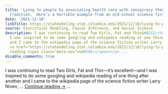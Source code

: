 ```yaml
---
title: 'Lying to people by associating health care with conspiracy theories—it’s a
  tradition.  Here’s a horrible example from an old-school science fiction writer:'
date: '2021-12-10'
linkTitle: https://statmodeling.stat.columbia.edu/2021/12/10/lying-to-people-by-associating-health-care-with-conspiracy-theories-its-a-tradition/
source: Statistical Modeling, Causal Inference, and Social Science
description: I was continuing to read Two Girls, Fat and Thin&#8212;it&#8217;s excellent&#8212;and
  I was inspired to do some googling and wikipedia reading of one thing after another
  and I came to the wikipedia page of the science fiction writer Larry Niven, &#8230;
  <a href="https://statmodeling.stat.columbia.edu/2021/12/10/lying-to-people-by-associating-health-care-with-conspiracy-theories-its-a-tradition/">Continue
  reading <span class="meta-nav">&#8594;</span></a> ...
disable_comments: true
---
```

I was continuing to read Two Girls, Fat and Thin&#8212;it&#8217;s excellent&#8212;and I was inspired to do some googling and wikipedia reading of one thing after another and I came to the wikipedia page of the science fiction writer Larry Niven, &#8230; <a href="https://statmodeling.stat.columbia.edu/2021/12/10/lying-to-people-by-associating-health-care-with-conspiracy-theories-its-a-tradition/">Continue reading <span class="meta-nav">&#8594;</span></a> ...